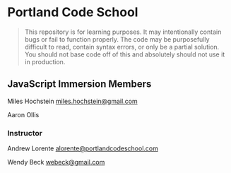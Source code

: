# Portland Code School

> This repository is for learning purposes. It may intentionally contain bugs or
fail to function properly. The code may be purposefully difficult to read,
contain syntax errors, or only be a partial solution. You should not base code
off of this and absolutely should not use it in production.

## JavaScript Immersion Members

Miles Hochstein
miles.hochstein@gmail.com

Aaron Ollis

### Instructor

Andrew Lorente
alorente@portlandcodeschool.com

Wendy Beck
webeck@gmail.com


